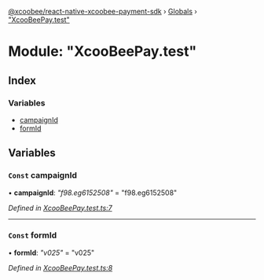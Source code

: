 [@xcoobee/react-native-xcoobee-payment-sdk](../README.md) › [Globals](../globals.md) › ["XcooBeePay.test"](_xcoobeepay_test_.md)

# Module: "XcooBeePay.test"

## Index

### Variables

* [campaignId](_xcoobeepay_test_.md#const-campaignid)
* [formId](_xcoobeepay_test_.md#const-formid)

## Variables

### `Const` campaignId

• **campaignId**: *"f98.eg6152508"* = "f98.eg6152508"

*Defined in [XcooBeePay.test.ts:7](https://github.com/XcooBee/payment-sdk-react-native/blob/212c279/src/XcooBeePay.test.ts#L7)*

___

### `Const` formId

• **formId**: *"v025"* = "v025"

*Defined in [XcooBeePay.test.ts:8](https://github.com/XcooBee/payment-sdk-react-native/blob/212c279/src/XcooBeePay.test.ts#L8)*

